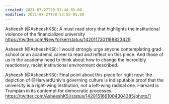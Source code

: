```yaml
---
created: 2021-07-27T20:53:44-05:00
modified: 2021-07-27T20:53:52-05:00
---
```


Asheesh (@AsheeshKSi): A must read story that highlights the institutional violence of the financialized university https://twitter.com/NewYorker/status/1420117301198823429

Asheesh (@AsheeshKSi): I would strongly urge anyone contemplating grad school or an academic career to read and reflect on this piece. And those of us in the academy need to think about how to change the incredibly reactionary, racist institutional environment described.

Asheesh (@AsheeshKSi): Final point about this piece for right now: the depiction of @HarvardUniv's governing culture is indisputable proof that the university is a right-wing institution, not a left-wing radical one. Harvard is Trumpian in its contempt for democratic processes. https://twitter.com/AsheeshKSi/status/1420151661004304385/photo/1
